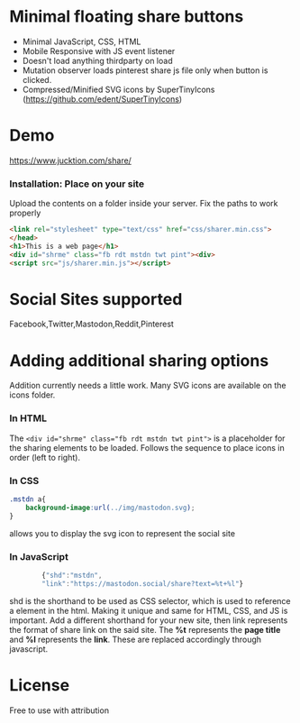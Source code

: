 Minimal floating share buttons
======

- Minimal JavaScript, CSS, HTML
- Mobile Responsive with JS event listener
- Doesn't load anything thirdparty on load
- Mutation observer loads pinterest share js file only when button is clicked.
- Compressed/Minified SVG icons by SuperTinyIcons (https://github.com/edent/SuperTinyIcons)


Demo
======
https://www.jucktion.com/share/

### Installation: Place on your site
Upload the contents on a folder inside your server. Fix the paths to work properly

```html
<link rel="stylesheet" type="text/css" href="css/sharer.min.css">
</head>
<h1>This is a web page</h1>
<div id="shrme" class="fb rdt mstdn twt pint"><div>
<script src="js/sharer.min.js"></script>
```

Social Sites supported
======
Facebook,Twitter,Mastodon,Reddit,Pinterest

Adding additional sharing options
======
Addition currently needs a little work.
Many SVG icons are available on the icons folder.

### In HTML
The `<div id="shrme" class="fb rdt mstdn twt pint">` is a placeholder for the sharing elements to be loaded. Follows the sequence to place icons in order (left to right).

### In CSS
```CSS
.mstdn a{
    background-image:url(../img/mastodon.svg);
}
```
allows you to display the svg icon to represent the social site

### In JavaScript
```javascript
        {"shd":"mstdn",
        "link":"https://mastodon.social/share?text=%t+%l"}
```
shd is the shorthand to be used as CSS selector, which is used to reference a element in the html. Making it unique and same for HTML, CSS, and JS is important. 
Add a different shorthand for your new site, then link represents the format of share link on the said site.
The **%t** represents the **page title** and **%l** represents the **link**. These are replaced accordingly through javascript. 


License
======
Free to use with attribution
